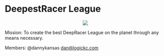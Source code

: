 # DeepestRacer League

<p align="center">
  <img src="https://media.amazonwebservices.com/blog/2018/dr_league_2.png">
</p>

Mission: To create the best DeepRacer League on the planet through any means necessary.

Members:
@dannykansas <dan@logickc.com>

